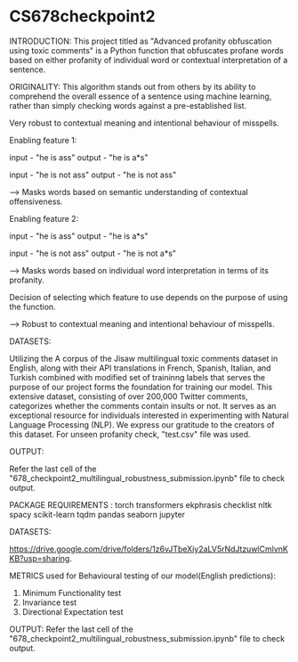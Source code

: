 # CS678checkpoint2

INTRODUCTION:
This project titled as "Advanced profanity obfuscation using toxic comments" is a Python function that obfuscates profane words based on either profanity of individual word or contextual interpretation of a sentence.

ORIGINALITY:
This algorithm stands out from others by its ability to comprehend the overall essence of a sentence using machine learning, rather than simply checking words against a pre-established list.

Very robust to contextual meaning and intentional behaviour of misspells.

Enabling feature 1:

input - "he is ass"
output - "he is a*s"

input - "he is not ass"
output - "he is not ass"

--> Masks words based on semantic understanding of contextual offensiveness. 

Enabling feature 2:


input - "he is ass"
output - "he is a*s"

input - "he is not ass"
output - "he is not a*s"

--> Masks words based on individual word interpretation in terms of its profanity.

Decision of selecting which feature to use depends on the purpose of using the function.

--> Robust to contextual meaning and intentional behaviour of misspells.

DATASETS:

Utilizing the A corpus of the Jisaw multilingual toxic comments dataset in English, along with their API translations in French, Spanish, Italian, and Turkish combined with modified set of traininng labels that serves the purpose of our project forms the foundation for training our model. This extensive dataset, consisting of over 200,000 Twitter comments, categorizes whether the comments contain insults or not. It serves as an exceptional resource for individuals interested in experimenting with Natural Language Processing (NLP). We express our gratitude to the creators of this dataset. For unseen profanity check, "test.csv" file was used.

OUTPUT:

Refer the last cell of the "678_checkpoint2_multilingual_robustness_submission.ipynb" file to check output.

PACKAGE REQUIREMENTS : torch transformers ekphrasis checklist nltk spacy scikit-learn tqdm pandas seaborn jupyter 

DATASETS:

https://drive.google.com/drive/folders/1z6vJTbeXiy2aLV5rNdJtzuwlCmlvnKKB?usp=sharing.

METRICS used for Behavioural testing of our model(English predictions):

1. Minimum Functionality test
2. Invariance test
3. Directional Expectation test

OUTPUT:
Refer the last cell of the "678_checkpoint2_multilingual_robustness_submission.ipynb" file to check output.
